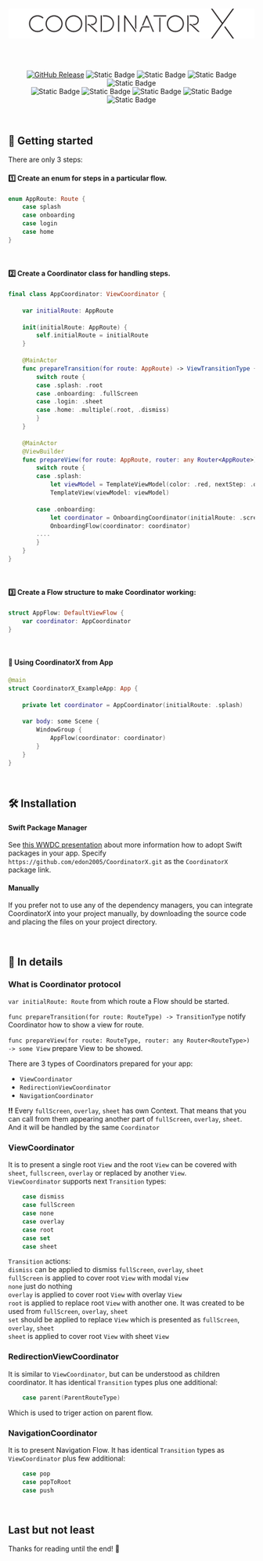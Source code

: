 <br/><br/>
<p align="center">
 <picture>
  <source media="(prefers-color-scheme: dark)" srcset="./logo_dark_mode.png">
  <img alt="Text changing depending on mode. Light: 'So light!' Dark: 'So dark!'" src="./logo_light_mode.png">
</picture>
</p>

<br/>
<br/>

<div align="center">

[![GitHub Release](https://img.shields.io/github/release/edon2005/coordinatorx.svg)](https://github.com/edon2005/coordinatorx/releases)
![Static Badge](https://img.shields.io/badge/swift_6-ready-green)
![Static Badge](https://img.shields.io/badge/UI-SwiftUI-green)
![Static Badge](https://img.shields.io/badge/SPM-ready-green)
![Static Badge](https://img.shields.io/badge/demo-In_progress-0000FF)
<br/>
![Static Badge](https://img.shields.io/badge/iOS-16.0-FF0000)
![Static Badge](https://img.shields.io/badge/macOS-13.0-FF0000)
![Static Badge](https://img.shields.io/badge/tvOS-16.0-FF0000)
![Static Badge](https://img.shields.io/badge/visionOS-1.0-FF0000)
![Static Badge](https://img.shields.io/badge/watchOS-9.0-FF0000)
<br/>
<br/>
<br/>
</div>

## 👋 Getting started

There are only 3 steps:

#### 1️⃣ Create an enum for steps in a particular flow.

```swift
enum AppRoute: Route {
    case splash
    case onboarding
    case login
    case home
}
```
<br/>

#### 2️⃣ Create a Coordinator class for handling steps.

```swift
final class AppCoordinator: ViewCoordinator {

    var initialRoute: AppRoute

    init(initialRoute: AppRoute) {
        self.initialRoute = initialRoute
    }

    @MainActor
    func prepareTransition(for route: AppRoute) -> ViewTransitionType {
        switch route {
        case .splash: .root
        case .onboarding: .fullScreen
        case .login: .sheet
        case .home: .multiple(.root, .dismiss)
        }
    }

    @MainActor
    @ViewBuilder
    func prepareView(for route: AppRoute, router: any Router<AppRoute>) -> some View {
        switch route {
        case .splash:
            let viewModel = TemplateViewModel(color: .red, nextStep: .onboarding, router: router)
            TemplateView(viewModel: viewModel)

        case .onboarding:
            let coordinator = OnboardingCoordinator(initialRoute: .screen1, parentRouter: router)
            OnboardingFlow(coordinator: coordinator)
        ....
        }
    }
}
```
<br/>

#### 3️⃣ Create a Flow structure to make Coordinator working:

```swift
struct AppFlow: DefaultViewFlow {
    var coordinator: AppCoordinator
}
```
<br/>

#### 🏁 Using CoordinatorX from App

```swift
@main
struct CoordinatorX_ExampleApp: App {

    private let coordinator = AppCoordinator(initialRoute: .splash)

    var body: some Scene {
        WindowGroup {
            AppFlow(coordinator: coordinator)
        }
    }
}
```
<br/>

## 🛠 Installation

#### Swift Package Manager

See [this WWDC presentation](https://developer.apple.com/videos/play/wwdc2019/408/) about more information how to adopt Swift packages in your app.
Specify `https://github.com/edon2005/CoordinatorX.git` as the `CoordinatorX` package link. 
<br/>

#### Manually

If you prefer not to use any of the dependency managers, you can integrate CoordinatorX into your project manually, by downloading the source code and placing the files on your project directory.  

<br/>

## 🔔 In details

### What is Coordinator protocol

`var initialRoute: Route` from which route a Flow should be started.

`func prepareTransition(for route: RouteType) -> TransitionType` notify Coordinator how to show a view for route.

`func prepareView(for route: RouteType, router: any Router<RouteType>) -> some View` prepare View to be showed.
 
There are 3 types of Coordinators prepared for your app:
- `ViewCoordinator`
- `RedirectionViewCoordinator`
- `NavigationCoordinator`

**‼️** Every `fullScreen`, `overlay`, `sheet` has own Context. That means that you can call from them appearing another part of `fullScreen`, `overlay`, `sheet`. And it will be handled by the same `Coordinator`

### ViewCoordinator
It is to present a single root `View` and the root `View` can be covered with `sheet`, `fullscreen`, `overlay` or replaced by another `View`.\
`ViewCoordinator` supports next `Transition` types:
```swift
    case dismiss
    case fullScreen
    case none
    case overlay
    case root
    case set
    case sheet
```

`Transition` actions:\
`dismiss` can be applied to dismiss `fullScreen`, `overlay`, `sheet`\
`fullScreen` is applied to cover root `View` with modal `View`\
`none` just do nothing\
`overlay` is applied to cover root `View` with overlay `View`\
`root` is applied to replace root `View` with another one. It was created to be used from `fullScreen`, `overlay`, `sheet`\
`set` should be applied to replace `View` which is presented as `fullScreen`, `overlay`, `sheet`\
`sheet` is applied to cover root `View` with sheet `View`

### RedirectionViewCoordinator
It is similar to `ViewCoordinator`, but can be understood as children coordinator. It has identical `Transition` types plus one additional:
```swift
    case parent(ParentRouteType)
```
Which is used to triger action on parent flow.

### NavigationCoordinator
It is to present Navigation Flow. It has identical `Transition` types as `ViewCoordinator` plus few additional:
```swift
    case pop
    case popToRoot
    case push
```
<br/>

## Last but not least 

Thanks for reading until the end! 🫡
